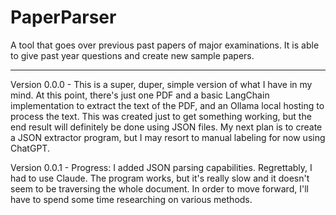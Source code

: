 # PaperParser

A tool that goes over previous past papers of major examinations. It is able to give past year questions and create new sample papers. 

__________________________________________________________________________________________________________

Version 0.0.0 - This is a super, duper, simple version of what I have in my mind. At this point, there's just one PDF and a basic LangChain implementation to extract the text of the PDF, and an Ollama local hosting to process the text. This was created just to get something working, but the end result will definitely be done using JSON files. My next plan is to create a JSON extractor program, but I may resort to manual labeling for now using ChatGPT. 

Version 0.0.1 - Progress: I added JSON parsing capabilities. Regrettably, I had to use Claude. The program works, but it's really slow and it doesn't seem to be traversing the whole document. In order to move forward, I'll have to spend some time researching on various methods. 
